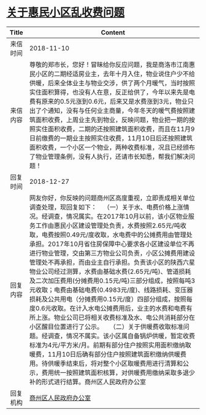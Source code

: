 # [关于惠民小区乱收费问题](http://www.shangluo.gov.cn/zmhd/ldxxxx.jsp?urltype=leadermail.LeaderMailContentUrl&wbtreeid=1112&leadermailid=5003)

| Title |                                                                                                                                                                                                                                                                                                 Content                                                                                                                                                                                                                                                                                                  |
|:-----:|----------------------------------------------------------------------------------------------------------------------------------------------------------------------------------------------------------------------------------------------------------------------------------------------------------------------------------------------------------------------------------------------------------------------------------------------------------------------------------------------------------------------------------------------------------------------------------------------------------|
| 来信时间  | 2018-11-10                                                                                                                                                                                                                                                                                                                                                                                                                                                                                                                                                                                               |
| 来信内容  | 尊敬的郑市长，您好！冒昧给你反应问题，我是商洛市江南惠民小区的二期经适房业主，去年十月入住，物业说住户少不给供暖，后来全体业主与物业交涉，供了两个月暖气，当时按照实住面积算得，也没有人在意，反正给供了，今年以来先是电费有原来的0.5元涨到0.6元，后来又是水费涨到3元，物业只出了个通知，没有与任何业主商量，今年冬天的暖气费按照建筑面积收费，上周业主先到物业，反映问题，物业把一期的按照实住面积收费，二期的还按照建筑面积收费，而且在11月9日前缴费的一期业主按照实住收费，11月10日后还按照建筑面积收费，一个小区一个物业，两种收费标准，况且已经颁布了物业管理条例，没有人执行，还请市长知悉，帮我们解决问题！                                                                                                                                                                                                                                                                                         |
| 回复时间  | 2018-12-27                                                                                                                                                                                                                                                                                                                                                                                                                                                                                                                                                                                               |
| 回复内容  | 网友你好，你反映的问题商州区高度重视，立即责成相关单位调查处理，现回复如下：    （一）关于水、电费价格上涨情况。经调查，情况属实。在2017年10月以前，该小区物业服务工作由惠民小区建设管理处负责，水费按照2.65元/吨收取，电费按照0.49元/度收取，水电费中的公摊费用由管理处承担。2017年10月省住房保障中心要求各小区建设单位不再进行物业管理，交由第三方物业公司负责，小区公摊费用建设管理处不再承担，而由业主自行承担。负责该小区的陕西六星物业公司经过测算，水费由基础水费(2.65元/吨)、管道损耗及二次加压费用(分摊费用0.15元/吨)三部分组成，按照每吨3元收取；电费由基础电费(0.4983元/度)、线路损耗、变压器损耗及公共用电（分摊费用0.15元/度）四部分组成，按照每度0.6元收取。在计入水电公摊费用后，业主的水费和电费有所上涨。物业公司已将相关收费标准及水、电公共消耗部分在小区醒目位置进行了公示。    （二）关于供暖费收取标准问题。经调查，情况不属实。该小区属自备锅炉供暖，暂定收费标准为4元/平方米/月。前期有部分住户按照实用面积缴纳取暖费，11月10日后确有部分住户按照建筑面积缴纳供暖费用。待供暖季结束后，将对整个小区取暖费用进行清算和公示，费用统一按照建筑面积核算，对供暖费用缴纳采取多退少补的形式进行结算。商州区人民政府办公室 |
| 回复机构  | [商州区人民政府办公室](../../category/agencies/商州区人民政府办公室.md)                                                                                                                                                                                                                                                                                                                                                                                                                                                                                                                                                      |
